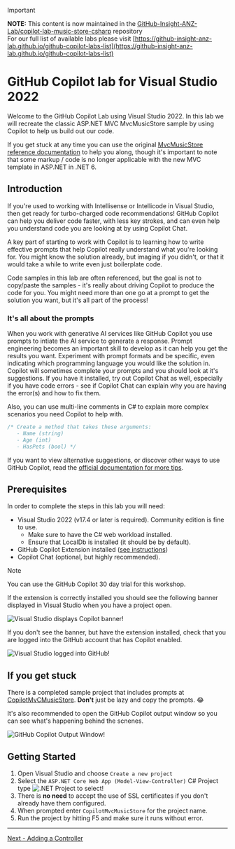 > [!IMPORTANT]  
> **NOTE:** This content is now maintained in the [GitHub-Insight-ANZ-Lab/copilot-lab-music-store-csharp](https://github.com/GitHub-Insight-ANZ-Lab/copilot-lab-music-store-csharp) repository<br>
> For our full list of available labs please visit [https://github-insight-anz-lab.github.io/github-copilot-labs-list](https://github-insight-anz-lab.github.io/github-copilot-labs-list)
> 
# GitHub Copilot lab for Visual Studio 2022

Welcome to the GitHub Copilot Lab using Visual Studio 2022. In this lab we will recreate the classic ASP.NET MVC MvcMusicStore sample by using Copilot to help us build out our code.

If you get stuck at any time you can use the original [MvcMusicStore reference documentation](https://learn.microsoft.com/aspnet/mvc/overview/older-versions/mvc-music-store/) to help you along, though it's important to note that some markup / code is no longer applicable with the new MVC template in ASP.NET in .NET 6.

## Introduction

If you're used to working with Intellisense or Intellicode in Visual Studio, then get ready for turbo-charged code recommendations! GitHub Copilot can help you deliver code faster, with less key strokes, and can even help you understand code you are looking at by using Copilot Chat.

A key part of starting to work with Copilot is to learning how to write effective prompts that help Copilot really understand what you're looking for. You might know the solution already, but imaging if you didn't, or that it would take a while to write even just boilerplate code.

Code samples in this lab are often referenced, but the goal is not to copy/paste the samples - it's really about driving Copilot to produce the code for you. You might need more than one go at a prompt to get the solution you want, but it's all part of the process!

### It's all about the prompts

When you work with generative AI services like GitHub Copilot you use prompts to intiate the AI service to generate a response. Prompt engineering becomes an important skill to develop as it can help you get the results you want. Experiment with prompt formats and be specific, even indicating which programming language you would like the solution in. Copilot will sometimes complete your prompts and you should look at it's suggestions. If you have it installed, try out Copilot Chat as well, especially if you have code errors - see if Copilot Chat can explain why you are having the error(s) and how to fix them. 

Also, you can use multi-line comments in C# to explain more complex scenarios you need Copilot to help with.

```csharp
/* Create a method that takes these arguments:
   - Name (string)
   - Age (int)
   - HasPets (bool) */
```

If you want to view alternative suggestions, or discover other ways to use GitHub Copilot, read the [official documentation for more tips](https://docs.github.com/en/copilot/getting-started-with-github-copilot?tool=visualstudio#seeing-your-first-suggestion-1).

## Prerequisites

In order to complete the steps in this lab you will need:

- Visual Studio 2022 (v17.4 or later is required). Community edition is fine to use.
  - Make sure to have the C# web workload installed.
  - Ensure that LocalDb is installed (it should be by default).
- GitHub Copilot Extension installed ([see instructions](https://docs.github.com/en/copilot/getting-started-with-github-copilot?tool=visualstudio))
- Copilot Chat (optional, but highly recommended).

> [!NOTE]
> You can use the GitHub Copilot 30 day trial for this workshop.

If the extension is correctly installed you should see the following banner displayed in Visual Studio when you have a project open.

![Visual Studio displays Copilot banner!](media/2023-09-28_15-20-33.png "Visual Studio displays Copilot banner")

If you don't see the banner, but have the extension installed, check that you are logged into the GitHub account that has Copilot enabled.

![Visual Studio logged into GitHub!](media/2023-09-29_11-41-59.png "Visual Studio logged into GitHub")

## If you get stuck

There is a completed sample project that includes prompts at [CopilotMvCMusicStore](https://github.com/sjwaight/CopilotMvCMusicStore). **Don't** just be lazy and copy the prompts. 😂

It's also recommended to open the GitHub Copilot output window so you can see what's happening behind the scnenes.

![GitHub Copilot Output Window!](media/2023-10-10_16-17-26.png "GitHub Copilot Output Window")

## Getting Started

1. Open Visual Studio and choose `Create a new project`
2. Select the `ASP.NET Core Web App (Model-View-Controller)` C# Project type
  ![.NET Project to select!](media/2023-09-28_15-22-10.png ".NET Project to select")
3. There is **no need** to accept the use of SSL certificates if you don't already have them configured.
4. When prompted enter `CopilotMvcMusicStore` for the project name.
5. Run the project by hitting F5 and make sure it runs without error.

-----

[Next - Adding a Controller](01-Step01.md)
